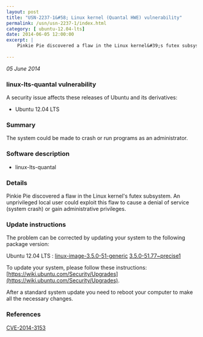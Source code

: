 ```yaml
---
layout: post
title: "USN-2237-1&#58; Linux kernel (Quantal HWE) vulnerability"
permalink: /usn/usn-2237-1/index.html
category: [ ubuntu-12.04-lts]
date: 2014-06-05 12:00:00
excerpt: |
    Pinkie Pie discovered a flaw in the Linux kernel&#39;s futex subsystem. An unprivileged local user could exploit this flaw to cause a denial of service (system crash) or gain administrative privileges. 
    
--- 
```

 
 

*05 June 2014*

### linux-lts-quantal vulnerability

A security issue affects these releases of Ubuntu and its derivatives:

* Ubuntu 12.04 LTS

### Summary

The system could be made to crash or run programs as an administrator. 

### Software description

* linux-lts-quantal 

### Details

Pinkie Pie discovered a flaw in the Linux kernel&#39;s futex subsystem. An unprivileged local user could exploit this flaw to cause a denial of service (system crash) or gain administrative privileges. 

### Update instructions

The problem can be corrected by updating your system to the following package version:

Ubuntu 12.04 LTS
 : [linux-image-3.5.0-51-generic](https://launchpad.net/ubuntu/+source/linux-lts-quantal) <span> [3.5.0-51.77~precise1](https://launchpad.net/ubuntu/+source/linux-lts-quantal/3.5.0-51.77~precise1) </span> 

To update your system, please follow these instructions: [https://wiki.ubuntu.com/Security/Upgrades](https://wiki.ubuntu.com/Security/Upgrades).

After a standard system update you need to reboot your computer to make all the necessary changes. 

### References

 
 [CVE-2014-3153](http://people.ubuntu.com/~ubuntu-security/cve/CVE-2014-3153)
 

